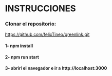 # INSTRUCCIONES

### Clonar el repositorio: 

https://github.com/felixTineo/greenlink.git


#### 1- npm install
#### 2- npm run start
#### 3- abrirl el navegador e ir a http://localhost:3000